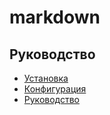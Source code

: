 markdown
===

## Руководство

* [Установка](install.md)
* [Конфигурация](config.md)
* [Руководство](guide.md)
